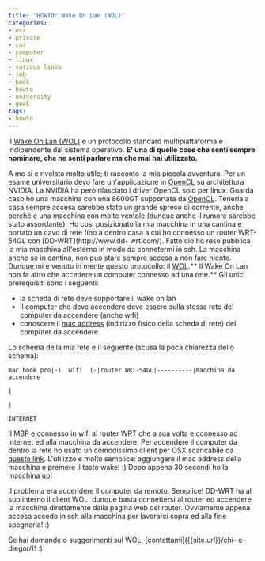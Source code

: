 ```yaml
---
title: 'HOWTO: Wake On Lan (WOL)'
categories:
- osx
- private
- car
- computer
- linux
- various links
- job
- book
- howto
- university
- geek
tags:
- howto
---
```

Il [Wake On Lan (WOL)](http://en.wikipedia.org/wiki/Wake-on-LAN) e un
protocollo standard multipiattaforma e indipendente dal sistema operativo.
**E' una di quelle cose che senti sempre nominare, che ne senti parlare ma che
mai hai utilizzato.**

A me si e rivelato molto utile; ti racconto la mia piccola avventura. Per un
esame universitario devo fare un'applicazione in
[OpenCL](http://en.wikipedia.org/wiki/OpenCL) su architettura NVIDIA. La
NVIDIA ha però rilasciato i driver OpenCL solo per linux. Guarda caso ho una
macchina con una 8600GT supportata da
[OpenCL](http://en.wikipedia.org/wiki/OpenCL). Tenerla a casa sempre accesa
sarebbe stato un grande spreco di corrente, anche perché e una macchina con
molte ventole (dunque anche il rumore sarebbe stato assordante). Ho cosi
posizionato la mia macchina in una cantina e portato un cavo di rete fino a
dentro casa a cui ho connesso un router WRT-54GL con [DD-WRT](http://www.dd-
wrt.com/). Fatto cio ho reso pubblica la mia macchina all'esterno in modo da
connetermi in ssh. La macchina anche se in cantina, non puo stare sempre
accesa a non fare niente. Dunque mi e venuto in mente questo protocollo: il
[WOL](http://en.wikipedia.org/wiki/Wake-on-LAN).** Il Wake On Lan non fa altro
che accedere un computer connesso ad una rete.** Gli unici prerequisiti sono i
seguenti:

  * la scheda di rete deve supportare il wake on lan
  * il computer che deve accendere deve essere sulla stessa rete del computer da accendere (anche wifi)
  * conoscere il [mac address](http://it.wikipedia.org/wiki/Indirizzo_MAC) (indirizzo fisico della scheda di rete) del computer da accendere
  

  
Lo schema della mia rete e il seguente (scusa la poca chiarezza dello schema):

    
    
    mac book pro|-)  wifi  (-|router WRT-54GL|----------|macchina da accendere  
    
    |  
    
    |  
    
    INTERNET

Il MBP e connesso in wifi al router WRT che a sua volta e connesso ad internet
ed alla macchina da accendere. Per accendere il computer da dentro la rete ho
usato un comodissimo client per OSX scaricabile da [questo
link](http://www.coriolis.ch/en/wakeup/). L'utilizzo e molto semplice:
aggiungere il mac address della macchina e premere il tasto wake! :) Dopo
appena 30 secondi ho la macchina up!

Il problema era accendere il computer da remoto. Semplice! DD-WRT ha al suo
interno il client WOL: dunque basta connettersi al router ed accendere la
macchina direttamente dalla pagina web del router. Ovviamente appena accesa
accedo in ssh alla macchina per lavorarci sopra ed alla fine spegnerla! :)

Se hai domande o suggerimenti sul WOL, [contattami]({{site.url}}/chi-
e-diegor/)! :)

